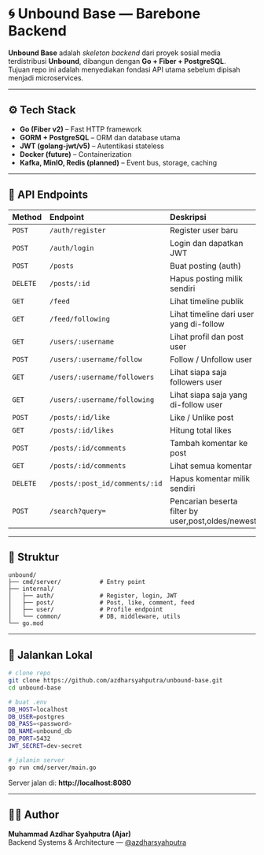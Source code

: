 # 🌀 Unbound Base — Barebone Backend

**Unbound Base** adalah *skeleton backend* dari proyek sosial media terdistribusi **Unbound**, dibangun dengan **Go + Fiber + PostgreSQL**.  
Tujuan repo ini adalah menyediakan fondasi API utama sebelum dipisah menjadi microservices.

---

## ⚙️ Tech Stack
- **Go (Fiber v2)** – Fast HTTP framework  
- **GORM + PostgreSQL** – ORM dan database utama  
- **JWT (golang-jwt/v5)** – Autentikasi stateless  
- **Docker (future)** – Containerization  
- **Kafka, MinIO, Redis (planned)** – Event bus, storage, caching  

---

## 📡 API Endpoints

| Method | Endpoint | Deskripsi |
|:--|:--|:--|
| `POST` | `/auth/register` | Register user baru |
| `POST` | `/auth/login` | Login dan dapatkan JWT |
| `POST` | `/posts` | Buat posting (auth) |
| `DELETE` | `/posts/:id` | Hapus posting milik sendiri |
| `GET` | `/feed` | Lihat timeline publik |
| `GET` | `/feed/following` | Lihat timeline dari user yang di-follow |
| `GET` | `/users/:username` | Lihat profil dan post user |
| `POST` | `/users/:username/follow` | Follow / Unfollow user |
| `GET` | `/users/:username/followers` | Lihat siapa saja followers user |
| `GET` | `/users/:username/following` | Lihat siapa saja yang di-follow user |
| `POST` | `/posts/:id/like` | Like / Unlike post |
| `GET` | `/posts/:id/likes` | Hitung total likes |
| `POST` | `/posts/:id/comments` | Tambah komentar ke post |
| `GET` | `/posts/:id/comments` | Lihat semua komentar |
| `DELETE` | `/posts/:post_id/comments/:id` | Hapus komentar milik sendiri |
| `POST` | `/search?query=` | Pencarian beserta filter by user,post,oldes/newest |
---

## 🧱 Struktur
```
unbound/
├── cmd/server/           # Entry point
├── internal/
│   ├── auth/             # Register, login, JWT
│   ├── post/             # Post, like, comment, feed
│   ├── user/             # Profile endpoint
│   └── common/           # DB, middleware, utils
└── go.mod
```

---

## 🚀 Jalankan Lokal
```bash
# clone repo
git clone https://github.com/azdharsyahputra/unbound-base.git
cd unbound-base

# buat .env
DB_HOST=localhost
DB_USER=postgres
DB_PASS=<password>
DB_NAME=unbound_db
DB_PORT=5432
JWT_SECRET=dev-secret

# jalanin server
go run cmd/server/main.go
```
Server jalan di: **http://localhost:8080**

---

## 🧑‍💻 Author
**Muhammad Azdhar Syahputra (Ajar)**  
Backend Systems & Architecture — [@azdharsyahputra](https://github.com/azdharsyahputra)